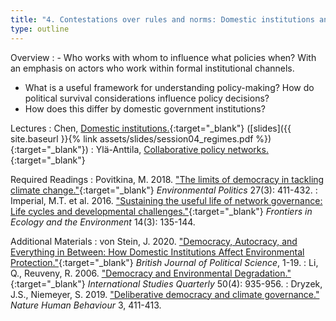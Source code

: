 ```yaml
---
title: "4. Contestations over rules and norms: Domestic institutions and policy actors (25.3)"
type: outline
---
```


Overview
: - Who works with whom to influence what policies when? With an emphasis on actors who work within formal institutional channels.
  - What is a useful framework for understanding policy-making? How do political survival considerations influence policy decisions?
  - How does this differ by domestic government institutions?

Lectures
: Chen, [Domestic institutions.](https://vimeo.com/530190247){:target="_blank"} ([slides]({{ site.baseurl }}{% link assets/slides/session04_regimes.pdf %}){:target="_blank"})
: Ylä-Anttila, [Collaborative policy networks.](https://vimeo.com/530448958){:target="_blank"}

Required Readings
: Povitkina, M. 2018. ["The limits of democracy in tackling climate change."](https://doi.org/10.1080/09644016.2018.1444723){:target="_blank"} _Environmental Politics_ 27(3): 411-432.
: Imperial, M.T. et al. 2016. ["Sustaining the useful life of network governance: Life cycles and developmental challenges."](https://doi.org/10.1002/fee.1249){:target="_blank"} _Frontiers in Ecology and the Environment_ 14(3): 135-144.

Additional Materials
: von Stein, J. 2020. ["Democracy, Autocracy, and Everything in Between: How Domestic Institutions Affect Environmental Protection."](https://doi.org/10.1017/S000712342000054X){:target="_blank"} _British Journal of Political Science_, 1-19.
: Li, Q., Reuveny, R. 2006. ["Democracy and Environmental Degradation."](https://doi.org/10.1111/j.1468-2478.2006.00432.x){:target="_blank"} _International Studies Quarterly_ 50(4): 935-956.
: Dryzek, J.S., Niemeyer, S. 2019. ["Deliberative democracy and climate governance."](https://doi.org/10.1038/s41562-019-0591-9) _Nature Human Behaviour_ 3, 411-413.

